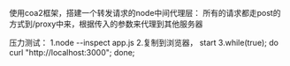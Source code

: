 使用coa2框架，搭建一个转发请求的node中间代理层：
所有的请求都走post的方式到/proxy中来，根据传入的参数来代理到其他服务器

压力测试：
1.node --inspect app.js 
2.复制到浏览器， start
3.while(true); do curl "http://localhost:3000"; done;
